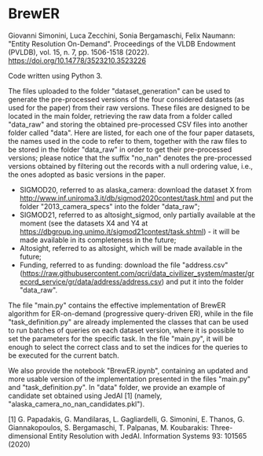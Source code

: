 # BrewER
Giovanni Simonini, Luca Zecchini, Sonia Bergamaschi, Felix Naumann: "Entity Resolution On-Demand". Proceedings of the VLDB Endowment (PVLDB), vol. 15, n. 7, pp. 1506-1518 (2022). https://doi.org/10.14778/3523210.3523226

Code written using Python 3.

The files uploaded to the folder "dataset_generation" can be used to generate the pre-processed versions of the four considered datasets (as used for the paper) from their raw versions. These files are designed to be located in the main folder, retrieving the raw data from a folder called "data_raw" and storing the obtained pre-processed CSV files into another folder called "data".
Here are listed, for each one of the four paper datasets, the names used in the code to refer to them, together with the raw files to be stored in the folder "data_raw" in order to get their pre-processed versions; please notice that the suffix "no_nan" denotes the pre-processed versions obtained by filtering out the records with a null ordering value, i.e., the ones adopted as basic versions in the paper.
- SIGMOD20, referred to as alaska_camera: download the dataset X from http://www.inf.uniroma3.it/db/sigmod2020contest/task.html and put the folder "2013_camera_specs" into the folder "data_raw";
- SIGMOD21, referred to as altosight_sigmod, only partially available at the moment (see the datasets X4 and Y4 at https://dbgroup.ing.unimo.it/sigmod21contest/task.shtml) - it will be made available in its completeness in the future;
- Altosight, referred to as altosight, which will be made available in the future;
- Funding, referred to as funding: download the file "address.csv" (https://raw.githubusercontent.com/qcri/data_civilizer_system/master/grecord_service/gr/data/address/address.csv) and put it into the folder "data_raw".

The file "main.py" contains the effective implementation of BrewER algorithm for ER-on-demand (progressive query-driven ER), while in the file "task_definition.py" are already implemented the classes that can be used to run batches of queries on each dataset version, where it is possible to set the parameters for the specific task. In the file "main.py", it will be enough to select the correct class and to set the indices for the queries to be executed for the current batch.

We also provide the notebook "BrewER.ipynb", containing an updated and more usable version of the implementation presented in the files "main.py" and "task_definition.py".
In "data" folder, we provide an example of candidate set obtained using JedAI [1] (namely, "alaska_camera_no_nan_candidates.pkl").

[1] G. Papadakis, G. Mandilaras, L. Gagliardelli, G. Simonini, E. Thanos, G. Giannakopoulos, S. Bergamaschi, T. Palpanas, M. Koubarakis: Three-dimensional Entity Resolution with JedAI. Information Systems 93: 101565 (2020)
